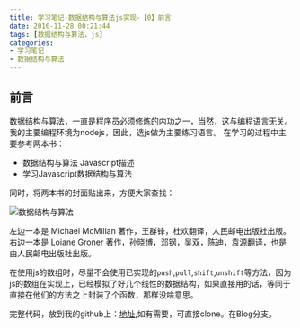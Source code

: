 ```yaml
---
title: 学习笔记-数据结构与算法js实现-【0】前言
date: 2016-11-28 00:21:44
tags: [数据结构与算法，js]
categories:
- 学习笔记
- 数据结构与算法
---
```


## 前言

数据结构与算法，一直是程序员必须修炼的内功之一，当然，这与编程语言无关。
我的主要编程环境为nodejs，因此，选js做为主要练习语言。
在学习的过程中主要参考两本书：
* 数据结构与算法 Javascript描述
* 学习Javascript数据结构与算法

同时，将两本书的封面贴出来，方便大家查找：

![数据结构与算法](http://7xt3oh.com2.z0.glb.clouddn.com/dsa.png)

左边一本是 Michael McMillan 著作，王群锋，杜欢翻译，人民邮电出版社出版。
右边一本是 Loiane Groner 著作，孙晓博，邓钢，吴双，陈迪，袁源翻译，也是由人民邮电出版社出版。

在使用js的数组时，尽量不会使用已实现的`push`,`pull`,`shift`,`unshift`等方法，因为js的数组在实现上，已经模拟了好几个线性的数据结构，如果直接用的话，等同于直接在他们的方法之上封装了个函数，那样没啥意思。

完整代码，放到我的github上：[地址](https://github.com/coolcao/dsa_js),如有需要，可直接clone。在Blog分支。
